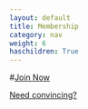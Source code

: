 ```yaml
---
layout: default
title: Membership
category: nav
weight: 6
haschildren: True
---
```


#[Join Now](http://blog.farsetlabs.org.uk/membership/)

[Need convincing?](pricing.html)


